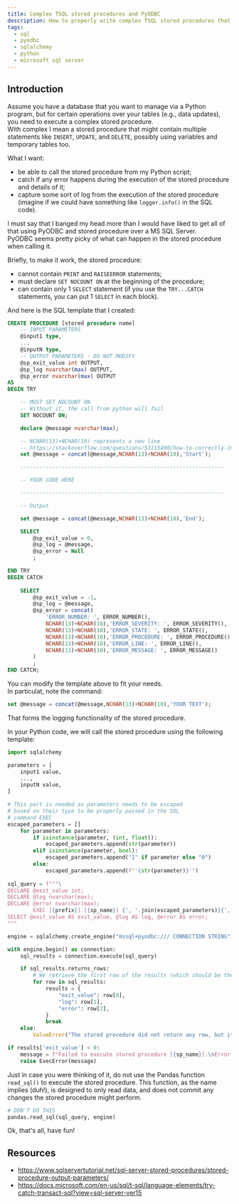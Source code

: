 ```yaml
---
title: Complex TSQL stored procedures and PyODBC
description: How to properly write complex TSQL stored procedures that play nice with PyODBC (via SQLAlchemy).
tags:
  - sql
  - pyodbc
  - sqlalchemy
  - python
  - microsoft sql server
---
```


## Introduction

Assume you have a database that you want to manage via a Python program, but for certain operations over your tables (e.g., data updates), you need to execute a complex stored procedure.  
With complex I mean a stored procedure that might contain multiple statements like `INSERT`, `UPDATE`, and `DELETE`, possibly using variables and temporary tables too.

What I want:
- be able to call the stored procedure from my Python script;
- catch if any error happens during the execution of the stored procedure and details of it;
- capture some sort of log from the execution of the stored procedure (imagine if we could have something like `logger.info()` in the SQL code).

I must say that I banged my head more than I would have liked to get all of that using PyODBC and stored procedure over a MS SQL Server.  
PyODBC seems pretty picky of what can happen in the stored procedure when calling it.

Briefly, to make it work, the stored procedure:
- cannot contain `PRINT` and `RAISEERROR` statements;
- must declare `SET NOCOUNT ON` at the beginning of the procedure;
- can contain only 1 `SELECT` statement (if you use the `TRY...CATCH` statements, you can put 1 `SELECT` in each block).

And here is the SQL template that I created:
```sql
CREATE PROCEDURE [stored procedure name]
	-- INPUT PARAMETERS
	@input1 type,
    ...
	@inputN type,
	-- OUTPUT PARAMETERS - DO NOT MODIFY
	@sp_exit_value int OUTPUT,
	@sp_log nvarchar(max) OUTPUT,
	@sp_error nvarchar(max) OUTPUT
AS
BEGIN TRY

    -- MUST SET NOCOUNT ON
    -- Without it, the call from python will fail
    SET NOCOUNT ON;

    declare @message nvarchar(max);

    -- NCHAR(13)+NCHAR(10) represents a new line
    -- https://stackoverflow.com/questions/53115490/how-to-correctly-insert-newline-in-nvarchar
    set @message = concat(@message,NCHAR(13)+NCHAR(10),'Start');

    ----------------------------------------------------------------

    -- YOUR CODE HERE

    ----------------------------------------------------------------

    -- Output

    set @message = concat(@message,NCHAR(13)+NCHAR(10),'End');

    SELECT
        @sp_exit_value = 0,
        @sp_log = @message,
        @sp_error = Null
        ;

END TRY
BEGIN CATCH  
	
    SELECT
		@sp_exit_value = -1,
		@sp_log = @message,
		@sp_error = concat(
			'ERROR_NUMBER: ', ERROR_NUMBER(),
			NCHAR(13)+NCHAR(10),'ERROR_SEVERITY: ', ERROR_SEVERITY(),
			NCHAR(13)+NCHAR(10),'ERROR_STATE: ', ERROR_STATE(),
			NCHAR(13)+NCHAR(10),'ERROR_PROCEDURE: ', ERROR_PROCEDURE(),
			NCHAR(13)+NCHAR(10),'ERROR_LINE: ', ERROR_LINE(),
			NCHAR(13)+NCHAR(10),'ERROR_MESSAGE: ', ERROR_MESSAGE()
		)
		;
END CATCH;
```

You can modify the template above to fit your needs.  
In particulat, note the command:
```sql
set @message = concat(@message,NCHAR(13)+NCHAR(10),'YOUR TEXT');
```

That forms the logging functionality of the stored procedure.

In your Python code, we will call the stored procedure using the following template:
```python
import sqlalchemy

parameters = [
    input1 value,
    ...,
    inputN value,
]

# This part is needed as parameters needs to be escaped
# based on their type to be properly passed in the SQL
# command EXEC
escaped_parameters = []
    for parameter in parameters:
        if isinstance(parameter, (int, float)):
            escaped_parameters.append(str(parameter))
        elif isinstance(parameter, bool):
            escaped_parameters.append("1" if parameter else "0")
        else:
            escaped_parameters.append(f"'{str(parameter)}'")
    
sql_query = f"""\
DECLARE @exit_value int;
DECLARE @log nvarchar(max);
DECLARE @error nvarchar(max);
		EXEC [{prefix}].[{sp_name}] {', '.join(escaped_parameters)}{',' if len(escaped_parameters)>0 else ''} @sp_exit_value=@exit_value OUTPUT, @sp_log=@log OUTPUT, @sp_error=@error OUTPUT;
SELECT @exit_value AS exit_value, @log AS log, @error AS error;
"""

engine = sqlalchemy.create_engine("mssql+pyodbc:/// CONNECTION STRING")

with engine.begin() as connection:
    sql_results = connection.execute(sql_query)

    if sql_results.returns_rows:
        # We retrieve the first row of the results (which should be the only row)
        for row in sql_results:
            results = {
                "exit_value": row[0],
                "log": row[1],
                "error": row[2],
            }
            break
    else:
        ValueError("The stored procedure did not return any row, but it should!")

if results['exit_value'] < 0:
    message = f"Failed to execute stored procedure [{sp_name}].\nError:\n{results['error']}\n--------\nLog:\n{results['log']}\n--------"
    raise ExecError(message)
```

Just in case you were thinking of it, do not use the Pandas function `read_sql()` to execute the stored procedure.
This function, as the name implies (duh!), is designed to only read data, and does not commit any changes the stored procedure might perform.

```python
# DON'T DO THIS
pandas.read_sql(sql_query, engine)
```

Ok, that's all, have fun!

## Resources

- <https://www.sqlservertutorial.net/sql-server-stored-procedures/stored-procedure-output-parameters/>
- <https://docs.microsoft.com/en-us/sql/t-sql/language-elements/try-catch-transact-sql?view=sql-server-ver15>
